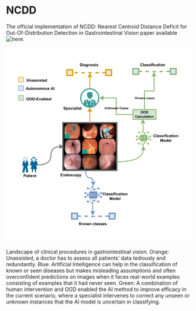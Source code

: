 # NCDD
The official implementation of NCDD: Nearest Centroid Distance Deficit for Out-Of-Distribution Detection in Gastrointestinal Vision paper available ![here](https://arxiv.org/abs/2412.01590).

![Clinical Overview](https://github.com/bhattarailab/NCDD/blob/main/intro.png)

Landscape of clinical procedures in gastrointestinal vision. Orange: Unassisted, a doctor has to assess all patients’ data tediously and redundantly. Blue: Artificial Intelligence can help in the classification of known or seen diseases but makes misleading assumptions and often overconfident predictions on images when it faces real-world examples consisting of examples that it had never seen. Green: A combination of human intervention and OOD enabled the AI method to improve efficacy in the current scenario, where a specialist intervenes to correct any unseen or unknown instances that the AI model is uncertain in classifying.
